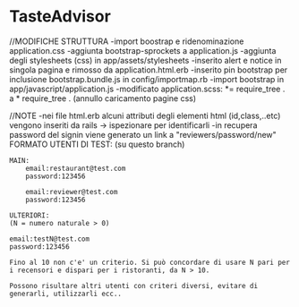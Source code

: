 # TasteAdvisor

//MODIFICHE STRUTTURA
-import boostrap e ridenominazione application.css
-aggiunta bootstrap-sprockets a application.js
-aggiunta degli stylesheets (css) in app/assets/stylesheets 
-inserito alert e notice in singola pagina e rimosso da application.html.erb
-inserito pin bootstrap per inclusione bootstrap.bundle.js in config/importmap.rb
-import bootstrap in app/javascript/application.js
-modificato application.scss:  *= require_tree . a  * require_tree .    (annullo caricamento pagine css)

//NOTE
-nei file html.erb alcuni attributi degli elementi html (id,class,..etc) vengono inseriti da rails -> ispezionare per identificarli
-in recupera password del signin viene generato un link a "reviewers/password/new" 
FORMATO UTENTI DI TEST: (su questo branch)

    MAIN:   
        email:restaurant@test.com
        password:123456
        
        email:reviewer@test.com
        password:123456
        
    ULTERIORI:
    (N = numero naturale > 0)

    email:testN@test.com
    password:123456

    Fino al 10 non c'e' un criterio. Si può concordare di usare N pari per i recensori e dispari per i ristoranti, da N > 10.

    Possono risultare altri utenti con criteri diversi, evitare di generarli, utilizzarli ecc..
